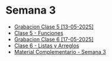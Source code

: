 # Semana 3

- [Grabacion Clase 5 [13-05-2025]](https://campus-informatorio.chaco.gob.ar/mod/bigbluebuttonbn/bbb_view.php?action=play&bn=24&rid=XX&rtype=presentation)
- [Clase 5 - Funciones](https://campus-informatorio.chaco.gob.ar/mod/resource/view.php?id=XXX)
- [Grabacion Clase 6 [17-05-2025]](https://campus-informatorio.chaco.gob.ar/mod/bigbluebuttonbn/bbb_view.php?action=play&bn=24&rid=XX&rtype=presentation)
- [Clase 6 - Listas y Arreglos](https://campus-informatorio.chaco.gob.ar/mod/resource/view.php?id=XXX)
- [Material Complementario - Semana 3](https://campus-informatorio.chaco.gob.ar/mod/resource/view.php?id=XXX)
